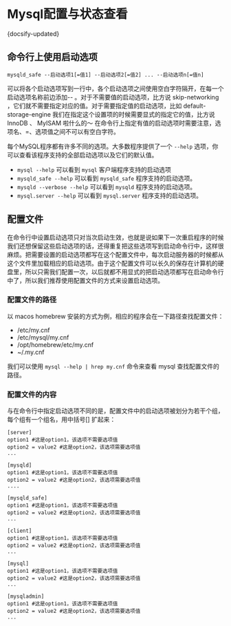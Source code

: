 # Mysql配置与状态查看
{docsify-updated}

## 命令行上使用启动选项

`mysqld_safe --启动选项1[=值1] --启动选项2[=值2] ... --启动选项n[=值n]`

可以将各个启动选项写到一行中，各个启动选项之间使用空白字符隔开，在每一个启动选项名称前边添加-- 。对于不需要值的启动选项，比方说 skip-networking ，它们就不需要指定对应的值。对于需要指定值的启动选项，比如 default-storage-engine 我们在指定这个设置项的时候需要显式的指定它的值，比方说InnoDB 、 MyISAM 啦什么的～ 在命令行上指定有值的启动选项时需要注意，选项名、=、选项值之间不可以有空白字符。

每个MySQL程序都有许多不同的选项。大多数程序提供了一个 `--help` 选项，你可以查看该程序支持的全部启动选项以及它们的默认值。

+ `mysql --help` 可以看到 `mysql` 客户端程序支持的启动选项
+ `mysqld_safe --help` 可以看到 `mysqld_safe` 程序支持的启动选项。
+ `mysqld --verbose --help` 可以看到 `mysqld` 程序支持的启动选项。
+ `mysql.server --help` 可以看到 `mysql.server` 程序支持的启动选项。

## 配置文件
在命令行中设置启动选项只对当次启动生效，也就是说如果下一次重启程序的时候我们还想保留这些启动选项的话，还得重复把这些选项写到启动命令行中，这样很麻烦。把需要设置的启动选项都写在这个配置文件中，每次启动服务器的时候都从这个文件里加载相应的启动选项。由于这个配置文件可以长久的保存在计算机的硬盘里，所以只需我们配置一次，以后就都不用显式的把启动选项都写在启动命令行中了，所以我们推荐使用配置文件的方式来设置启动选项。

### 配置文件的路径
以 macos homebrew 安装的方式为例，相应的程序会在一下路径查找配置文件：

+ /etc/my.cnf
+ /etc/mysql/my.cnf
+ /opt/homebrew/etc/my.cnf
+ ~/.my.cnf

我们可以使用 `mysql --help | hrep my.cnf` 命令来查看 mysql 查找配置文件的路径。

### 配置文件的内容

与在命令行中指定启动选项不同的是，配置文件中的启动选项被划分为若干个组，每个组有一个组名，用中括号[] 扩起来：

```
[server]
option1 #这是option1，该选项不需要选项值
option2 = value2 #这是option2，该选项需要选项值
...

[mysqld]
option1 #这是option1，该选项不需要选项值
option2 = value2 #这是option2，该选项需要选项值
....

[mysqld_safe]
option1 #这是option1，该选项不需要选项值
option2 = value2 #这是option2，该选项需要选项值
...

[client]
option1 #这是option1，该选项不需要选项值
option2 = value2 #这是option2，该选项需要选项值
...

[mysql]
option1 #这是option1，该选项不需要选项值
option2 = value2 #这是option2，该选项需要选项值
...

[mysqladmin]
option1 #这是option1，该选项不需要选项值
option2 = value2 #这是option2，该选项需要选项值
...
```